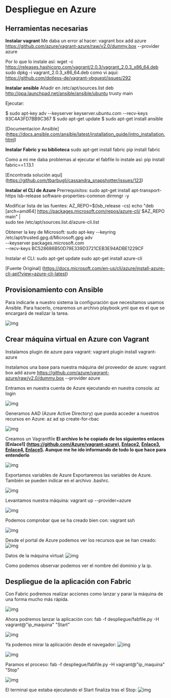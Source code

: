 # Despliegue en Azure

## Herramientas necesarias

**Instalar vagrant**
Me daba un error al hacer:
  vagrant box add azure https://github.com/azure/vagrant-azure/raw/v2.0/dummy.box --provider azure

Por lo que lo instale así:
  wget -c https://releases.hashicorp.com/vagrant/2.0.3/vagrant_2.0.3_x86_64.deb
  sudo dpkg -i vagrant_2.0.3_x86_64.deb
como vi aquí: https://github.com/dotless-de/vagrant-vbguest/issues/292


**Instalar ansible**
Añadir en /etc/apt/sources.list
  deb http://ppa.launchpad.net/ansible/ansible/ubuntu trusty main

Ejecutar:  

  $ sudo apt-key adv --keyserver keyserver.ubuntu.com --recv-keys 93C4A3FD7BB9C367
  $ sudo apt-get update
  $ sudo apt-get install ansible

[Documentacion Ansible] (https://docs.ansible.com/ansible/latest/installation_guide/intro_installation.html)


**Instalar Fabric y su biblioteca**
  sudo apt-get install fabric
  pip install fabric

Como a mi me daba problemas al ejecutar el fabfile lo instale así:
  pip install fabric==1.13.1

[Encontrada solución aquí] (https://github.com/tbarbugli/cassandra_snapshotter/issues/123)


**Instalar el CLI de Azure**
Prerrequisitos:
  sudo apt-get install apt-transport-https lsb-release software-properties-common dirmngr -y

Modificar lista de las fuentes:
  AZ_REPO=$(lsb_release -cs)
  echo "deb [arch=amd64] https://packages.microsoft.com/repos/azure-cli/ $AZ_REPO main" | \
      sudo tee /etc/apt/sources.list.d/azure-cli.list

Obtener la key de Microsoft:
  sudo apt-key --keyring /etc/apt/trusted.gpg.d/Microsoft.gpg adv \
       --keyserver packages.microsoft.com \
       --recv-keys BC528686B50D79E339D3721CEB3E94ADBE1229CF

Instalar el CLI:
  sudo apt-get update
  sudo apt-get install azure-cli

[Fuente Original] (https://docs.microsoft.com/en-us/cli/azure/install-azure-cli-apt?view=azure-cli-latest)




## Provisionamiento con Ansible

Para indicarle a nuestro sistema la configuración que necesitamos usamos Ansible. Para hacerlo, crearemos un archivo playbook.yml que es el que se encargará de realizar la tarea.

![img](https://github.com/toniMR/Proyecto-IV/blob/master/doc/img/azure/playbook.png)


## Crear máquina virtual en Azure con Vagrant

Instalamos plugin de azure para vagrant:
  vagrant plugin install vagrant-azure

Instalamos una base para nuestra máquina del proveedor de azure:
  vagrant box add azure https://github.com/azure/vagrant-azure/raw/v2.0/dummy.box --provider azure

Entramos en nuestra cuenta de Azure ejecutando en nuestra consola:
  az login

![img](https://github.com/toniMR/Proyecto-IV/blob/master/doc/img/azure/az_login.png)


Generamos AAD (Azure Active Directory) que pueda acceder a nuestros recursos en Azure:
  az ad sp create-for-rbac

![img](https://github.com/toniMR/Proyecto-IV/blob/master/doc/img/azure/az_ad.png)


Creamos un Vagrantfile
**El archivo lo he copiado de los siguientes enlaces [Enlace1] (https://github.com/Azure/vagrant-azure), [Enlace2](https://github.com/Azure/vagrant-azure/blob/v2.0/docs/basic_linux/Vagrantfile), [Enlace3](https://www.vagrantup.com/docs/provisioning/ansible.html), [Enlace4](https://docs.ansible.com/ansible/latest/scenario_guides/guide_vagrant.html), [Enlace5](https://www.vagrantup.com/docs/provisioning/ansible_intro.html). Aunque me he ido informando de todo lo que hace para entenderlo**

![img](https://github.com/toniMR/Proyecto-IV/blob/master/doc/img/azure/vagrantfile.png)


Exportamos variables de Azure
Exportaremos las variables de Azure. También se pueden indicar en el archivo .bashrc.

![img](https://github.com/toniMR/Proyecto-IV/blob/master/doc/img/azure/export_variables.png)


Levantamos nuestra máquina:
  vagrant up --provider=azure

![img](https://github.com/toniMR/Proyecto-IV/blob/master/doc/img/azure/vagrant_up.png)


Podemos comprobar que se ha creado bien con:
  vagrant ssh

![img](https://github.com/toniMR/Proyecto-IV/blob/master/doc/img/azure/vagrant_ssh.png)



Desde el portal de Azure podemos ver los recursos que se han creado:
![img](https://github.com/toniMR/Proyecto-IV/blob/master/doc/img/azure/panel.png)

Datos de la máquina virtual:
![img](https://github.com/toniMR/Proyecto-IV/blob/master/doc/img/azure/panel.png)

Como podemos observar podemos ver el nombre del dominio y la ip.


## Despliegue de la aplicación con Fabric
Con Fabric podremos realizar acciones como lanzar y parar la máquina de una forma mucho más rápida.

![img](https://github.com/toniMR/Proyecto-IV/blob/master/doc/img/azure/fabfile.png)


Ahora podremos lanzar la aplicación con:
  fab -f despliegue/fabfile.py -H vagrant@"ip_maquina" "Start"

![img](https://github.com/toniMR/Proyecto-IV/blob/master/doc/img/azure/fab_start.png)

Ya podemos mirar la aplicación desde el navegador:
![img](https://github.com/toniMR/Proyecto-IV/blob/master/doc/img/azure/status.png)

![img](https://github.com/toniMR/Proyecto-IV/blob/master/doc/img/azure/peliculas.png)


Paramos el proceso:
  fab -f despliegue/fabfile.py -H vagrant@"ip_maquina" "Stop"

![img](https://github.com/toniMR/Proyecto-IV/blob/master/doc/img/azure/fab_stop.png)

El terminal que estaba ejecutando el Start finaliza tras el Stop:
![img](https://github.com/toniMR/Proyecto-IV/blob/master/doc/img/azure/start_stopping.png)
